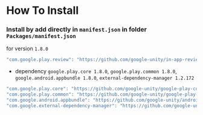 # How To Install

### Install by add directly in `manifest.json` in folder `Packages/manifest.json`


for version `1.8.0`
```csharp
"com.google.play.review": "https://github.com/google-unity/in-app-review.git#1.8.0",
```


- dependency `google.play.core 1.8.0`, `google.play.common 1.8.0`, `google.android.appbundle 1.8.0`, `external-dependency-manager 1.2.172`
```csharp
"com.google.play.core": "https://github.com/google-unity/google-play-core.git#1.8.0",
"com.google.play.common": "https://github.com/google-unity/google-play-common.git#1.8.0",
"com.google.android.appbundle": "https://github.com/google-unity/android-app-bundle.git#1.8.0",
"com.google.external-dependency-manager": "https://github.com/google-unity/external-dependency-manager.git#1.2.172",
```